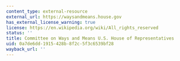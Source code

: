 ```yaml
---
content_type: external-resource
external_url: https://waysandmeans.house.gov
has_external_license_warning: true
license: https://en.wikipedia.org/wiki/All_rights_reserved
status: ''
title: Committee on Ways and Means U.S. House of Representatives
uid: 0a7de6dd-1915-428b-8f2c-5f3c6539bf28
wayback_url: ''
---
```

